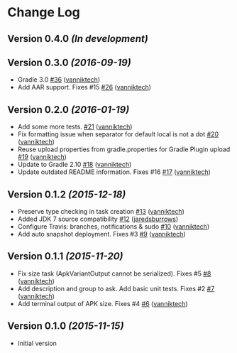 # Change Log

Version 0.4.0 *(In development)*
--------------------------------

Version 0.3.0 *(2016-09-19)*
----------------------------

- Gradle 3.0 [\#36](https://github.com/vanniktech/gradle-android-apk-size-plugin/pull/36) ([vanniktech](https://github.com/vanniktech))
- Add AAR support. Fixes \#15 [\#26](https://github.com/vanniktech/gradle-android-apk-size-plugin/pull/26) ([vanniktech](https://github.com/vanniktech))

Version 0.2.0 *(2016-01-19)*
----------------------------

- Add some more tests. [\#21](https://github.com/vanniktech/gradle-android-apk-size-plugin/pull/21) ([vanniktech](https://github.com/vanniktech))
- Fix formatting issue when separator for default local is not a dot [\#20](https://github.com/vanniktech/gradle-android-apk-size-plugin/pull/20) ([vanniktech](https://github.com/vanniktech))
- Reuse upload properties from gradle.properties for Gradle Plugin upload [\#19](https://github.com/vanniktech/gradle-android-apk-size-plugin/pull/19) ([vanniktech](https://github.com/vanniktech))
- Update to Gradle 2.10 [\#18](https://github.com/vanniktech/gradle-android-apk-size-plugin/pull/18) ([vanniktech](https://github.com/vanniktech))
- Update outdated README information. Fixes \#16 [\#17](https://github.com/vanniktech/gradle-android-apk-size-plugin/pull/17) ([vanniktech](https://github.com/vanniktech))

Version 0.1.2 *(2015-12-18)*
----------------------------

- Preserve type checking in task creation [\#13](https://github.com/vanniktech/gradle-android-apk-size-plugin/pull/13) ([vanniktech](https://github.com/vanniktech))
- Added JDK 7 source compatibility [\#12](https://github.com/vanniktech/gradle-android-apk-size-plugin/pull/12) ([jaredsburrows](https://github.com/jaredsburrows))
- Configure Travis: branches, notifications & sudo [\#10](https://github.com/vanniktech/gradle-android-apk-size-plugin/pull/10) ([vanniktech](https://github.com/vanniktech))
- Add auto snapshot deployment. Fixes \#3 [\#9](https://github.com/vanniktech/gradle-android-apk-size-plugin/pull/9) ([vanniktech](https://github.com/vanniktech))

Version 0.1.1 *(2015-11-20)*
----------------------------

- Fix size task \(ApkVariantOutput cannot be serialized\). Fixes \#5 [\#8](https://github.com/vanniktech/gradle-android-apk-size-plugin/pull/8) ([vanniktech](https://github.com/vanniktech))
- Add description and group to ask. Add basic unit tests. Fixes \#2 [\#7](https://github.com/vanniktech/gradle-android-apk-size-plugin/pull/7) ([vanniktech](https://github.com/vanniktech))
- Add terminal output of APK size. Fixes \#4 [\#6](https://github.com/vanniktech/gradle-android-apk-size-plugin/pull/6) ([vanniktech](https://github.com/vanniktech))

Version 0.1.0 *(2015-11-15)*
----------------------------

- Initial version